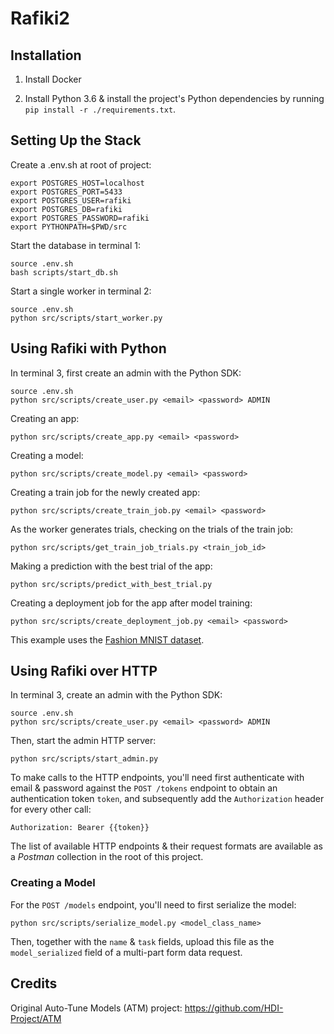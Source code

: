 # Rafiki2

## Installation

1. Install Docker

2. Install Python 3.6 & install the project's Python dependencies by running `pip install -r ./requirements.txt`.

## Setting Up the Stack

Create a .env.sh at root of project:
```
export POSTGRES_HOST=localhost
export POSTGRES_PORT=5433
export POSTGRES_USER=rafiki
export POSTGRES_DB=rafiki
export POSTGRES_PASSWORD=rafiki
export PYTHONPATH=$PWD/src
```

Start the database in terminal 1:

```shell
source .env.sh
bash scripts/start_db.sh
```

Start a single worker in terminal 2:

```shell
source .env.sh
python src/scripts/start_worker.py
```

## Using Rafiki with Python

In terminal 3, first create an admin with the Python SDK:

```shell
source .env.sh
python src/scripts/create_user.py <email> <password> ADMIN
```

Creating an app:
```shell
python src/scripts/create_app.py <email> <password>
```

Creating a model:
```shell
python src/scripts/create_model.py <email> <password>
```

Creating a train job for the newly created app:
```shell
python src/scripts/create_train_job.py <email> <password>
```

As the worker generates trials, checking on the trials of the train job:
```shell
python src/scripts/get_train_job_trials.py <train_job_id>
```

Making a prediction with the best trial of the app:
```shell
python src/scripts/predict_with_best_trial.py
```

Creating a deployment job for the app after model training:
```shell
python src/scripts/create_deployment_job.py <email> <password>
```

This example uses the [Fashion MNIST dataset](https://github.com/zalandoresearch/fashion-mnist).

## Using Rafiki over HTTP

In terminal 3, create an admin with the Python SDK:

```shell
source .env.sh
python src/scripts/create_user.py <email> <password> ADMIN
```

Then, start the admin HTTP server:

```shell
python src/scripts/start_admin.py
```

To make calls to the HTTP endpoints, you'll need first authenticate with email & password against the `POST /tokens` endpoint to obtain an authentication token `token`, and subsequently add the `Authorization` header for every other call:

`Authorization: Bearer {{token}}`

The list of available HTTP endpoints & their request formats are available as a *Postman* collection in the root of this project.

### Creating a Model

For the `POST /models` endpoint, you'll need to first serialize the model:

```shell
python src/scripts/serialize_model.py <model_class_name>
```

Then, together with the `name` & `task` fields, upload this file as the `model_serialized` field of a multi-part form data request.

## Credits

Original Auto-Tune Models (ATM) project: https://github.com/HDI-Project/ATM